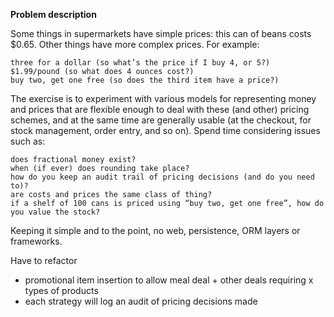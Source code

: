**Problem description**

Some things in supermarkets have simple prices: this can of beans costs $0.65. Other things have more complex prices. For example:

    three for a dollar (so what’s the price if I buy 4, or 5?)
    $1.99/pound (so what does 4 ounces cost?)
    buy two, get one free (so does the third item have a price?)

The exercise is to experiment with various models for representing money and prices that are flexible enough to deal with these (and other) pricing schemes, and at the same time are generally usable (at the checkout, for stock management, order entry, and so on). Spend time considering issues such as:

    does fractional money exist?
    when (if ever) does rounding take place?
    how do you keep an audit trail of pricing decisions (and do you need to)?
    are costs and prices the same class of thing?
    if a shelf of 100 cans is priced using “buy two, get one free”, how do you value the stock?

Keeping it simple and to the point, no web, persistence, ORM layers or frameworks.

Have to refactor 
- promotional item insertion to allow meal deal + other deals requiring x types of products
- each strategy will log an audit of pricing decisions made